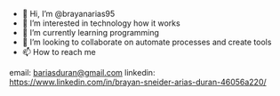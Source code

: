 - 👋 Hi, I’m @brayanarias95
- 👀 I’m interested in technology how it works
- 🌱 I’m currently learning programming
- 💞️ I’m looking to collaborate on automate processes and create tools
- 📫 How to reach me 

email:
bariasduran@gmail.com
linkedin:
https://www.linkedin.com/in/brayan-sneider-arias-duran-46056a220/

<!---

hacking
https://www.youtube.com/watch?v=p2FEkKiEPlU&t=94s
--->
